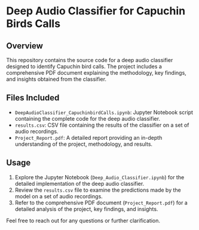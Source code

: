 # Deep Audio Classifier for Capuchin Birds Calls

## Overview
This repository contains the source code for a deep audio classifier designed to identify Capuchin bird calls. The project includes a comprehensive PDF document explaining the methodology, key findings, and insights obtained from the classifier.

## Files Included
- `DeepAudioClassifier_CapuchinbirdCalls.ipynb`: Jupyter Notebook script containing the complete code for the deep audio classifier.
- `results.csv`: CSV file containing the results of the classifier on a set of audio recordings.
- `Project_Report.pdf`: A detailed report providing an in-depth understanding of the project, methodology, and results.

## Usage
1. Explore the Jupyter Notebook (`Deep_Audio_Classifier.ipynb`) for the detailed implementation of the deep audio classifier.
2. Review the `results.csv` file to examine the predictions made by the model on a set of audio recordings.
3. Refer to the comprehensive PDF document (`Project_Report.pdf`) for a detailed analysis of the project, key findings, and insights.

Feel free to reach out for any questions or further clarification.


